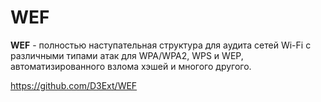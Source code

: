 # WEF

**WEF** - полностью наступательная структура для аудита сетей Wi-Fi с различными типами атак для WPA/WPA2, WPS и WEP, автоматизированного взлома хэшей и многого другого.

https://github.com/D3Ext/WEF